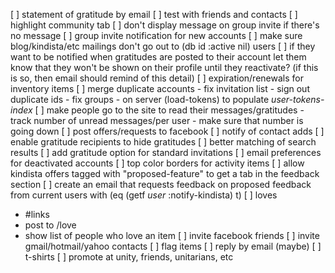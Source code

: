 [ ] statement of gratitude by email
    [ ] test with friends and contacts
[ ] highlight community tab
[ ] don't display message on group invite if there's no message
[ ] group invite notification for new accounts
[ ] make sure blog/kindista/etc mailings don't go out to (db id :active nil) users
    [ ] if they want to be notified when gratitudes are posted to their account
        let them know that they won't be shown on their profile until they
        reactivate? (if this is so, then email should remind of this detail)
[ ] expiration/renewals for inventory items
[ ] merge duplicate accounts
    - fix invitation list
    - sign out duplicate ids
    - fix groups
    - on server (load-tokens) to populate *user-tokens-index*
[ ] make people go to the site to read their messages/gratitudes
    - track number of unread messages/per user
    - make sure that number is going down
[ ] post offers/requests to facebook
[ ] notify of contact adds
[ ] enable gratitude recipients to hide gratitudes
[ ] better matching of search results
[ ] add gratitude option for standard invitations
[ ] email preferences for deactivated accounts
[ ] top color borders for activity items
[ ] allow kindista offers tagged with "proposed-feature" to get a tab in the feedback section
    [ ] create an email that requests feedback on proposed feedback from current users with (eq (getf *user* :notify-kindista) t)
[ ] loves
   - #links
   - post to /love
   - show list of people who love an item
[ ] invite facebook friends
[ ] invite gmail/hotmail/yahoo contacts
[ ] flag items
[ ] reply by email (maybe)
[ ] t-shirts
[ ] promote at unity, friends, unitarians, etc

